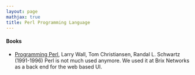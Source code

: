 ```yaml
---
layout: page
mathjax: true
title: Perl Programming Language
---
```


#### Books
* [Programming Perl](https://www.amazon.com/Programming-Perl-Unmatched-processing-scripting/dp/0596004923), Larry Wall, Tom Christiansen, Randal L. Schwartz (1991-1996) Perl is not much used anymore. We used it at Brix Networks as a back end for the web based UI.

